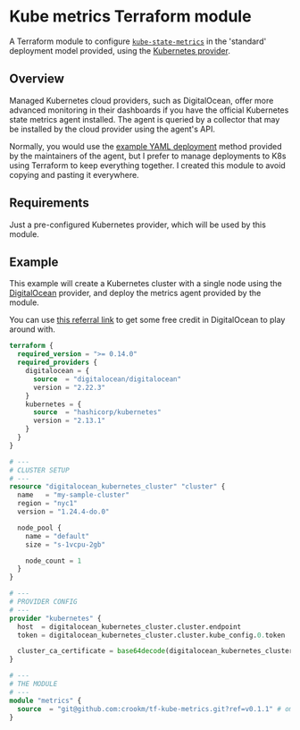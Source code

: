 # Kube metrics Terraform module
A Terraform module to configure [`kube-state-metrics`](https://github.com/kubernetes/kube-state-metrics) in the 'standard' deployment model provided, using the [Kubernetes provider](https://registry.terraform.io/providers/hashicorp/kubernetes).

## Overview
Managed Kubernetes cloud providers, such as DigitalOcean, offer more advanced monitoring in their dashboards if you have the official Kubernetes state metrics agent installed. The agent is queried by a collector that may be installed by the cloud provider using the agent's API.

Normally, you would use the [example YAML deployment](https://github.com/kubernetes/kube-state-metrics/tree/master/examples/standard) method provided by the maintainers of the agent, but I prefer to manage deployments to K8s using Terraform to keep everything together. I created this module to avoid copying and pasting it everywhere.

## Requirements
Just a pre-configured Kubernetes provider, which will be used by this module.

## Example

This example will create a Kubernetes cluster with a single node using the [DigitalOcean](https://registry.terraform.io/providers/digitalocean/digitalocean) provider, and deploy the metrics agent provided by the module.

You can use [this referral link](https://m.do.co/c/f8ffd8a5f356) to get some free credit in DigitalOcean to play around with.

```tf
terraform {
  required_version = ">= 0.14.0"
  required_providers {
    digitalocean = {
      source  = "digitalocean/digitalocean"
      version = "2.22.3"
    }
    kubernetes = {
      source  = "hashicorp/kubernetes"
      version = "2.13.1"
    }
  }
}

# ---
# CLUSTER SETUP
# ---
resource "digitalocean_kubernetes_cluster" "cluster" {
  name   = "my-sample-cluster"
  region = "nyc1"
  version = "1.24.4-do.0"

  node_pool {
    name = "default"
    size = "s-1vcpu-2gb"

    node_count = 1
  }
}

# ---
# PROVIDER CONFIG
# ---
provider "kubernetes" {
  host  = digitalocean_kubernetes_cluster.cluster.endpoint
  token = digitalocean_kubernetes_cluster.cluster.kube_config.0.token

  cluster_ca_certificate = base64decode(digitalocean_kubernetes_cluster.cluster.kube_config.0.cluster_ca_certificate)
}

# ---
# THE MODULE
# ---
module "metrics" {
  source  = "git@github.com:crookm/tf-kube-metrics.git?ref=v0.1.1" # omit '?ref=' to always use latest
}
```

